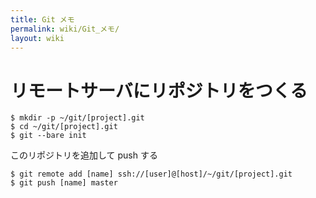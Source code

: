 ```yaml
---
title: Git メモ
permalink: wiki/Git_メモ/
layout: wiki
---
```


リモートサーバにリポジトリをつくる
==================================

``` {.bash}
$ mkdir -p ~/git/[project].git
$ cd ~/git/[project].git
$ git --bare init
```

このリポジトリを追加して push する

``` {.bash}
$ git remote add [name] ssh://[user]@[host]/~/git/[project].git
$ git push [name] master
```
